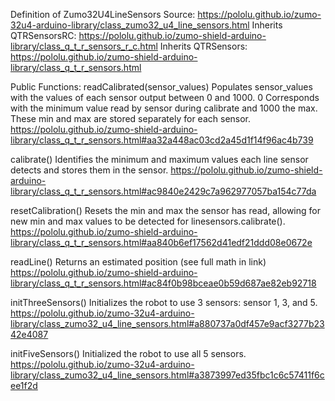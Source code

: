 Definition of Zumo32U4LineSensors Source:
https://pololu.github.io/zumo-32u4-arduino-library/class_zumo32_u4_line_sensors.html
Inherits QTRSensorsRC:
https://pololu.github.io/zumo-shield-arduino-library/class_q_t_r_sensors_r_c.html
Inherits QTRSensors:
https://pololu.github.io/zumo-shield-arduino-library/class_q_t_r_sensors.html

Public Functions:
readCalibrated(sensor_values)
Populates sensor_values with the values of each sensor output between 0 and 1000. 0 Corresponds with the minimum value read by sensor during calibrate and 1000 the max. These min and max are stored separately for each sensor.
https://pololu.github.io/zumo-shield-arduino-library/class_q_t_r_sensors.html#aa32a448ac03cd2a45d1f14f96ac4b739

calibrate()
Identifies the minimum and maximum values each line sensor detects and stores them in the sensor.
https://pololu.github.io/zumo-shield-arduino-library/class_q_t_r_sensors.html#ac9840e2429c7a962977057ba154c77da

resetCalibration()
Resets the min and max the sensor has read, allowing for new min and max values to be detected for linesensors.calibrate().
https://pololu.github.io/zumo-shield-arduino-library/class_q_t_r_sensors.html#aa840b6ef17562d41edf21ddd08e0672e

readLine()
Returns an estimated position (see full math in link)
https://pololu.github.io/zumo-shield-arduino-library/class_q_t_r_sensors.html#ac84f0b98bceae0b59d687ae82eb92718

initThreeSensors()
Initializes the robot to use 3 sensors: sensor 1, 3, and 5.
https://pololu.github.io/zumo-32u4-arduino-library/class_zumo32_u4_line_sensors.html#a880737a0df457e9acf3277b2342e4087

initFiveSensors()
Initialized the robot to use all 5 sensors.
https://pololu.github.io/zumo-32u4-arduino-library/class_zumo32_u4_line_sensors.html#a3873997ed35fbc1c6c57411f6cee1f2d
